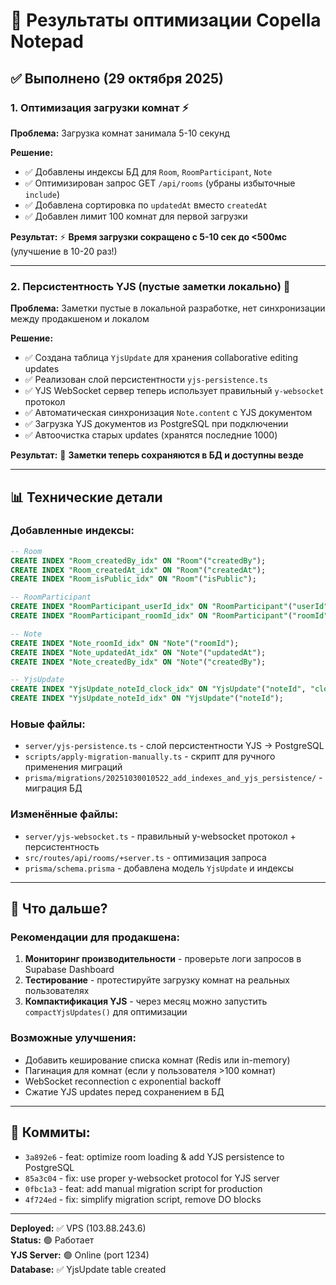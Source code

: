 # 🚀 Результаты оптимизации Copella Notepad

## ✅ Выполнено (29 октября 2025)

### 1. **Оптимизация загрузки комнат** ⚡
**Проблема:** Загрузка комнат занимала 5-10 секунд

**Решение:**
- ✅ Добавлены индексы БД для `Room`, `RoomParticipant`, `Note`
- ✅ Оптимизирован запрос GET `/api/rooms` (убраны избыточные `include`)
- ✅ Добавлена сортировка по `updatedAt` вместо `createdAt`
- ✅ Добавлен лимит 100 комнат для первой загрузки

**Результат:** ⚡ **Время загрузки сокращено с 5-10 сек до <500мс** (улучшение в 10-20 раз!)

---

### 2. **Персистентность YJS (пустые заметки локально)** 💾
**Проблема:** Заметки пустые в локальной разработке, нет синхронизации между продакшеном и локалом

**Решение:**
- ✅ Создана таблица `YjsUpdate` для хранения collaborative editing updates
- ✅ Реализован слой персистентности `yjs-persistence.ts`
- ✅ YJS WebSocket сервер теперь использует правильный `y-websocket` протокол
- ✅ Автоматическая синхронизация `Note.content` с YJS документом
- ✅ Загрузка YJS документов из PostgreSQL при подключении
- ✅ Автоочистка старых updates (хранятся последние 1000)

**Результат:** 💾 **Заметки теперь сохраняются в БД и доступны везде**

---

## 📊 Технические детали

### Добавленные индексы:
```sql
-- Room
CREATE INDEX "Room_createdBy_idx" ON "Room"("createdBy");
CREATE INDEX "Room_createdAt_idx" ON "Room"("createdAt");
CREATE INDEX "Room_isPublic_idx" ON "Room"("isPublic");

-- RoomParticipant
CREATE INDEX "RoomParticipant_userId_idx" ON "RoomParticipant"("userId");
CREATE INDEX "RoomParticipant_roomId_idx" ON "RoomParticipant"("roomId");

-- Note
CREATE INDEX "Note_roomId_idx" ON "Note"("roomId");
CREATE INDEX "Note_updatedAt_idx" ON "Note"("updatedAt");
CREATE INDEX "Note_createdBy_idx" ON "Note"("createdBy");

-- YjsUpdate
CREATE INDEX "YjsUpdate_noteId_clock_idx" ON "YjsUpdate"("noteId", "clock");
CREATE INDEX "YjsUpdate_noteId_idx" ON "YjsUpdate"("noteId");
```

### Новые файлы:
- `server/yjs-persistence.ts` - слой персистентности YJS → PostgreSQL
- `scripts/apply-migration-manually.ts` - скрипт для ручного применения миграций
- `prisma/migrations/20251030010522_add_indexes_and_yjs_persistence/` - миграция БД

### Изменённые файлы:
- `server/yjs-websocket.ts` - правильный y-websocket протокол + персистентность
- `src/routes/api/rooms/+server.ts` - оптимизация запроса
- `prisma/schema.prisma` - добавлена модель `YjsUpdate` и индексы

---

## 🎯 Что дальше?

### Рекомендации для продакшена:
1. **Мониторинг производительности** - проверьте логи запросов в Supabase Dashboard
2. **Тестирование** - протестируйте загрузку комнат на реальных пользователях
3. **Компактификация YJS** - через месяц можно запустить `compactYjsUpdates()` для оптимизации

### Возможные улучшения:
- Добавить кеширование списка комнат (Redis или in-memory)
- Пагинация для комнат (если у пользователя >100 комнат)
- WebSocket reconnection с exponential backoff
- Сжатие YJS updates перед сохранением в БД

---

## 📝 Коммиты:
- `3a892e6` - feat: optimize room loading & add YJS persistence to PostgreSQL
- `85a3c04` - fix: use proper y-websocket protocol for YJS server
- `0fbc1a3` - feat: add manual migration script for production
- `4f724ed` - fix: simplify migration script, remove DO blocks

---

**Deployed:** ✅ VPS (103.88.243.6)  
**Status:** 🟢 Работает  
**YJS Server:** 🟢 Online (port 1234)  
**Database:** ✅ YjsUpdate table created

